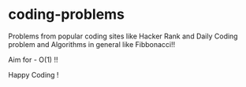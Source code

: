 # coding-problems

Problems from popular coding sites like Hacker Rank and Daily Coding problem and Algorithms in general like Fibbonacci!!

Aim for - O(1) !!

Happy Coding !
